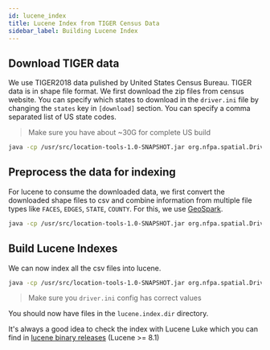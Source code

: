 ```yaml
---
id: lucene_index
title: Lucene Index from TIGER Census Data
sidebar_label: Building Lucene Index
---
```


## Download TIGER data

We use TIGER2018 data pulished by United States Census Bureau. TIGER data is in shape file format. We first download the zip files from census website.
You can specify which states to download in the `driver.ini` file by changing the `states` key in `[download]` section. You can specify a comma separated list of US state codes.

> Make sure you have about ~30G for complete US build

```bash
java -cp /usr/src/location-tools-1.0-SNAPSHOT.jar org.nfpa.spatial.Driver --download driver.ini
```

## Preprocess the data for indexing

For lucene to consume the downloaded data, we first convert the downloaded shape files to csv and combine information from multiple file types like `FACES`, `EDGES`, `STATE`, `COUNTY`. For this, we use [GeoSpark](https://github.com/DataSystemsLab/GeoSpark).

```bash
java -cp /usr/src/location-tools-1.0-SNAPSHOT.jar org.nfpa.spatial.Driver --process driver.ini
```

## Build Lucene Indexes
We can now index all the csv files into lucene.

```bash
java -cp /usr/src/location-tools-1.0-SNAPSHOT.jar org.nfpa.spatial.Driver --index driver.ini
```

> Make sure you `driver.ini` config has correct values

You should now have files in the `lucene.index.dir` directory.

It's always a good idea to check the index with Lucene Luke which you can find in [lucene binary releases](https://lucene.apache.org/core/downloads.html) (Lucene >= 8.1)

